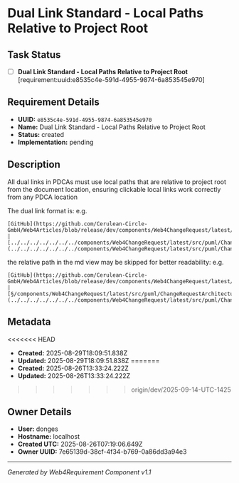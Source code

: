 # Dual Link Standard - Local Paths Relative to Project Root

## Task Status
- [ ] **Dual Link Standard - Local Paths Relative to Project Root** [requirement:uuid:e8535c4e-591d-4955-9874-6a853545e970]

## Requirement Details

- **UUID:** `e8535c4e-591d-4955-9874-6a853545e970`
- **Name:** Dual Link Standard - Local Paths Relative to Project Root
- **Status:** created
- **Implementation:** pending

## Description

All dual links in PDCAs must use local paths that are relative to project root from the document location, ensuring clickable local links work correctly from any PDCA location

The dual link format is: e.g.
```
[GitHub](https://github.com/Cerulean-Circle-GmbH/Web4Articles/blob/release/dev/components/Web4ChangeRequest/latest/src/puml/ChangeRequestArchitecture.puml) | [../../../../../../../components/Web4ChangeRequest/latest/src/puml/ChangeRequestArchitecture.puml](../../../../../../../components/Web4ChangeRequest/latest/src/puml/ChangeRequestArchitecture.puml)
```

the relative path in the md view may be skipped for better readability: e.g.
```
[GitHub](https://github.com/Cerulean-Circle-GmbH/Web4Articles/blob/release/dev/components/Web4ChangeRequest/latest/src/puml/ChangeRequestArchitecture.puml) | [§/components/Web4ChangeRequest/latest/src/puml/ChangeRequestArchitecture.puml](../../../../../../../components/Web4ChangeRequest/latest/src/puml/ChangeRequestArchitecture.puml)
```

## Metadata

<<<<<<< HEAD
- **Created:** 2025-08-29T18:09:51.838Z
- **Updated:** 2025-08-29T18:09:51.838Z
=======
- **Created:** 2025-08-26T13:33:24.222Z
- **Updated:** 2025-08-26T13:33:24.222Z
>>>>>>> origin/dev/2025-09-14-UTC-1425

## Owner Details

- **User:** donges
- **Hostname:** localhost
- **Created UTC:** 2025-08-26T07:19:06.649Z
- **Owner UUID:** 7e65139d-38cf-4f34-b769-0a86dd3a94e3

---

*Generated by Web4Requirement Component v1.1*